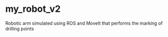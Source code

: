 # my_robot_v2
Robotic arm simulated using ROS and MoveIt that performs the marking of drilling points
